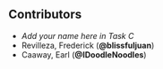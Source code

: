 ## Contributors
- _Add your name here in Task C_
- Revilleza, Frederick (**@blissfuljuan**)
- Caaway, Earl (**@IDoodleNoodles**)
